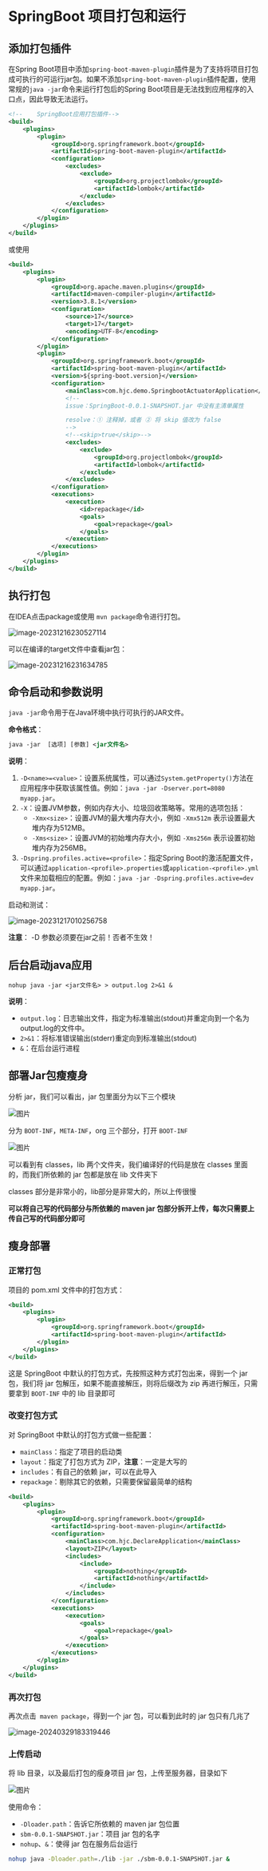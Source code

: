 # SpringBoot 项目打包和运行

## 添加打包插件

在Spring Boot项目中添加`spring-boot-maven-plugin`插件是为了支持将项目打包成可执行的可运行jar包。如果不添加`spring-boot-maven-plugin`插件配置，使用常规的`java -jar`命令来运行打包后的Spring Boot项目是无法找到应用程序的入口点，因此导致无法运行。

```xml
<!--    SpringBoot应用打包插件-->
<build>
    <plugins>
        <plugin>
            <groupId>org.springframework.boot</groupId>
            <artifactId>spring-boot-maven-plugin</artifactId>
            <configuration>
                <excludes>
                    <exclude>
                        <groupId>org.projectlombok</groupId>
                        <artifactId>lombok</artifactId>
                    </exclude>
                </excludes>
            </configuration>
        </plugin>
    </plugins>
</build>
```

或使用

```xml
<build>
    <plugins>
        <plugin>
            <groupId>org.apache.maven.plugins</groupId>
            <artifactId>maven-compiler-plugin</artifactId>
            <version>3.8.1</version>
            <configuration>
                <source>17</source>
                <target>17</target>
                <encoding>UTF-8</encoding>
            </configuration>
        </plugin>
        <plugin>
            <groupId>org.springframework.boot</groupId>
            <artifactId>spring-boot-maven-plugin</artifactId>
            <version>${spring-boot.version}</version>
            <configuration>
                <mainClass>com.hjc.demo.SpringbootActuatorApplication</mainClass>
                <!-- 
                issue：SpringBoot-0.0.1-SNAPSHOT.jar 中没有主清单属性

                resolve：① 注释掉，或者 ② 将 skip 值改为 false 
                -->
                <!--<skip>true</skip>-->
                <excludes>
                    <exclude>
                        <groupId>org.projectlombok</groupId>
                        <artifactId>lombok</artifactId>
                    </exclude>
                </excludes>
            </configuration>
            <executions>
                <execution>
                    <id>repackage</id>
                    <goals>
                        <goal>repackage</goal>
                    </goals>
                </execution>
            </executions>
        </plugin>
    </plugins>
</build>
```

## 执行打包

在IDEA点击package或使用 `mvn package`命令进行打包。

![image-20231216230527114](https://cdn.jsdelivr.net/gh/letengzz/tc2/img202312162305163.png)

可以在编译的target文件中查看jar包：

![image-20231216231634785](https://cdn.jsdelivr.net/gh/letengzz/tc2/img202312162317560.png)

## 命令启动和参数说明

`java -jar`命令用于在Java环境中执行可执行的JAR文件。

**命令格式**：

```xml
java -jar  [选项] [参数] <jar文件名>
```

**说明**：

1.  `-D<name>=<value>`：设置系统属性，可以通过`System.getProperty()`方法在应用程序中获取该属性值。例如：`java -jar -Dserver.port=8080 myapp.jar`。
2.  `-X`：设置JVM参数，例如内存大小、垃圾回收策略等。常用的选项包括：
    -   `-Xmx<size>`：设置JVM的最大堆内存大小，例如 `-Xmx512m` 表示设置最大堆内存为512MB。
    -   `-Xms<size>`：设置JVM的初始堆内存大小，例如 `-Xms256m` 表示设置初始堆内存为256MB。
3.  `-Dspring.profiles.active=<profile>`：指定Spring Boot的激活配置文件，可以通过`application-<profile>.properties`或`application-<profile>.yml`文件来加载相应的配置。例如：`java -jar -Dspring.profiles.active=dev myapp.jar`。

启动和测试：

![image-20231217010256758](https://cdn.jsdelivr.net/gh/letengzz/tc2/img202312170102831.png)

**注意**： -D 参数必须要在jar之前！否者不生效！

## 后台启动java应用

```shell
nohup java -jar <jar文件名> > output.log 2>&1 &
```

**说明**：

- `output.log`：日志输出文件，指定为标准输出(stdout)并重定向到一个名为output.log的文件中。
- `2>&1`：将标准错误输出(stderr)重定向到标准输出(stdout)
- `&`：在后台运行进程

## 部署Jar包瘦瘦身

分析 jar，我们可以看出，jar 包里面分为以下三个模块

![图片](https://cdn.jsdelivr.net/gh/letengzz/tc2/img202403291834471.png)

分为 `BOOT-INF`，`META-INF`，org 三个部分，打开 `BOOT-INF`

![图片](https://cdn.jsdelivr.net/gh/letengzz/tc2/img202403291834442.webp)

可以看到有 classes，lib 两个文件夹，我们编译好的代码是放在 classes 里面的，而我们所依赖的 jar 包都是放在 lib 文件夹下

classes 部分是非常小的，lib部分是非常大的，所以上传很慢

**可以将自己写的代码部分与所依赖的 maven jar 包部分拆开上传，每次只需要上传自己写的代码部分即可**

## 瘦身部署

### 正常打包

项目的 pom.xml 文件中的打包方式：

```xml
<build>
    <plugins>
        <plugin>
            <groupId>org.springframework.boot</groupId>
            <artifactId>spring-boot-maven-plugin</artifactId>
        </plugin>
    </plugins>
</build>
```

这是 SpringBoot 中默认的打包方式，先按照这种方式打包出来，得到一个 jar 包，我们将 jar 包解压，如果不能直接解压，则将后缀改为 zip 再进行解压，只需要拿到 `BOOT-INF` 中的 lib 目录即可

### 改变打包方式

对 SpringBoot 中默认的打包方式做一些配置：

- `mainClass`：指定了项目的启动类
- `layout`：指定了打包方式为 ZIP，**注意**：一定是大写的
- `includes`：有自己的依赖 jar，可以在此导入
- `repackage`：剔除其它的依赖，只需要保留最简单的结构

```xml
<build>
    <plugins>
        <plugin>
            <groupId>org.springframework.boot</groupId>
            <artifactId>spring-boot-maven-plugin</artifactId>
            <configuration>
                <mainClass>com.hjc.DeclareApplication</mainClass>
                <layout>ZIP</layout>
                <includes>
                    <include>
                        <groupId>nothing</groupId>
                        <artifactId>nothing</artifactId>
                    </include>
                </includes>
            </configuration>
            <executions>
                <execution>
                    <goals>
                        <goal>repackage</goal>
                    </goals>
                </execution>
            </executions>
        </plugin>
    </plugins>
</build>
```

### 再次打包

再次点击` maven package`，得到一个 jar 包，可以看到此时的 jar 包只有几兆了

![image-20240329183319446](https://cdn.jsdelivr.net/gh/letengzz/tc2/img202403291833159.png)

### 上传启动

将 lib 目录，以及最后打包的瘦身项目 jar 包，上传至服务器，目录如下

![图片](https://cdn.jsdelivr.net/gh/letengzz/tc2/img202403291833893.png)

使用命令：

- `-Dloader.path`：告诉它所依赖的 maven jar 包位置
- `sbm-0.0.1-SNAPSHOT.jar`：项目 jar 包的名字
- `nohup`、`&`：使得 jar 包在服务后台运行

```sh
nohup java -Dloader.path=./lib -jar ./sbm-0.0.1-SNAPSHOT.jar &
```